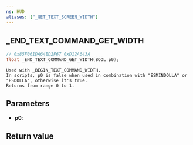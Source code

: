```yaml
---
ns: HUD
aliases: ["_GET_TEXT_SCREEN_WIDTH"]
---
```

## _END_TEXT_COMMAND_GET_WIDTH

```c
// 0x85F061DA64ED2F67 0xD12A643A
float _END_TEXT_COMMAND_GET_WIDTH(BOOL p0);
```

```
Used with _BEGIN_TEXT_COMMAND_WIDTH.  
In scripts, p0 is false when used in combination with "ESMINDOLLA" or "ESDOLLA", otherwise it's true.  
Returns from range 0 to 1.  
```

## Parameters
* **p0**: 

## Return value
